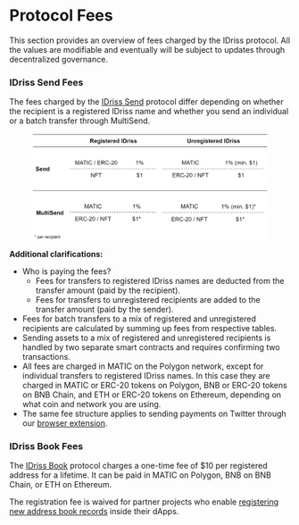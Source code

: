 # Protocol Fees

This section provides an overview of fees charged by the IDriss protocol. All the values are modifiable and eventually will be subject to updates through decentralized governance.

### IDriss Send Fees

The fees charged by the [IDriss Send](https://www.idriss.xyz/send) protocol differ depending on whether the recipient is a registered IDriss name and whether you send an individual or a batch transfer through MultiSend.

<figure><img src="../.gitbook/assets/image.png" alt=""><figcaption></figcaption></figure>

**Additional clarifications:**

* Who is paying the fees?
  * Fees for transfers to registered IDriss names are deducted from the transfer amount (paid by the recipient).
  * Fees for transfers to unregistered recipients are added to the transfer amount (paid by the sender).
* Fees for batch transfers to a mix of registered and unregistered recipients are calculated by summing up fees from respective tables.
* Sending assets to a mix of registered and unregistered recipients is handled by two separate smart contracts and requires confirming two transactions.
* All fees are charged in MATIC on the Polygon network, except for individual transfers to registered IDriss names. In this case they are charged in MATIC or ERC-20 tokens on Polygon, BNB or ERC-20 tokens on BNB Chain, and ETH or ERC-20 tokens on Ethereum, depending on what coin and network you are using.
* The same fee structure applies to sending payments on Twitter through our [browser extension](https://chrome.google.com/webstore/detail/idriss/fghhpjoffbgecjikiipbkpdakfmkbmig).

### IDriss Book Fees

The [IDriss Book](https://www.idriss.xyz/) protocol charges a one-time fee of $10 per registered address for a lifetime. It can be paid in MATIC on Polygon, BNB on BNB Chain, or ETH on Ethereum.

The registration fee is waived for partner projects who enable [registering new address book records](https://github.com/idriss-crypto/ts-library#3-registering-new-records) inside their dApps.
